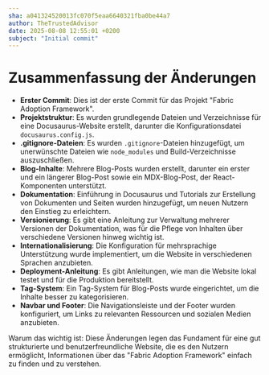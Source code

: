 ```yaml
---
sha: a041324520013fc070f5eaa6640321fba0be44a7
author: TheTrustedAdvisor
date: 2025-08-08 12:55:01 +0200
subject: "Initial commit"
---
```


  # Zusammenfassung der Änderungen

- **Erster Commit**: Dies ist der erste Commit für das Projekt "Fabric Adoption Framework".
- **Projektstruktur**: Es wurden grundlegende Dateien und Verzeichnisse für eine Docusaurus-Website erstellt, darunter die Konfigurationsdatei `docusaurus.config.js`.
- **.gitignore-Dateien**: Es wurden `.gitignore`-Dateien hinzugefügt, um unerwünschte Dateien wie `node_modules` und Build-Verzeichnisse auszuschließen.
- **Blog-Inhalte**: Mehrere Blog-Posts wurden erstellt, darunter ein erster und ein längerer Blog-Post sowie ein MDX-Blog-Post, der React-Komponenten unterstützt.
- **Dokumentation**: Einführung in Docusaurus und Tutorials zur Erstellung von Dokumenten und Seiten wurden hinzugefügt, um neuen Nutzern den Einstieg zu erleichtern.
- **Versionierung**: Es gibt eine Anleitung zur Verwaltung mehrerer Versionen der Dokumentation, was für die Pflege von Inhalten über verschiedene Versionen hinweg wichtig ist.
- **Internationalisierung**: Die Konfiguration für mehrsprachige Unterstützung wurde implementiert, um die Website in verschiedenen Sprachen anzubieten.
- **Deployment-Anleitung**: Es gibt Anleitungen, wie man die Website lokal testet und für die Produktion bereitstellt.
- **Tag-System**: Ein Tag-System für Blog-Posts wurde eingerichtet, um die Inhalte besser zu kategorisieren.
- **Navbar und Footer**: Die Navigationsleiste und der Footer wurden konfiguriert, um Links zu relevanten Ressourcen und sozialen Medien anzubieten.

Warum das wichtig ist: Diese Änderungen legen das Fundament für eine gut strukturierte und benutzerfreundliche Website, die es den Nutzern ermöglicht, Informationen über das "Fabric Adoption Framework" einfach zu finden und zu verstehen.
